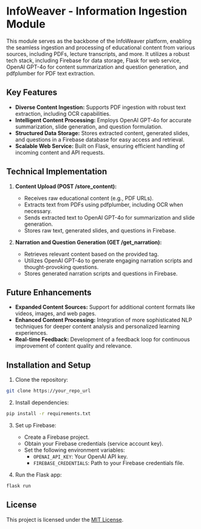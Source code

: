 # InfoWeaver - Information Ingestion Module

This module serves as the backbone of the InfoWeaver platform, enabling the seamless ingestion and processing of educational content from various sources, including PDFs, lecture transcripts, and more. It utilizes a robust tech stack, including Firebase for data storage, Flask for web service, OpenAI GPT-4o for content summarization and question generation, and pdfplumber for PDF text extraction.

## Key Features

* **Diverse Content Ingestion:** Supports PDF ingestion with robust text extraction, including OCR capabilities.
* **Intelligent Content Processing:** Employs OpenAI GPT-4o for accurate summarization, slide generation, and question formulation.
* **Structured Data Storage:** Stores extracted content, generated slides, and questions in a Firebase database for easy access and retrieval.
* **Scalable Web Service:** Built on Flask, ensuring efficient handling of incoming content and API requests.

## Technical Implementation

1. **Content Upload (POST /store_content):**
   - Receives raw educational content (e.g., PDF URLs).
   - Extracts text from PDFs using pdfplumber, including OCR when necessary.
   - Sends extracted text to OpenAI GPT-4o for summarization and slide generation.
   - Stores raw text, generated slides, and questions in Firebase.

2. **Narration and Question Generation (GET /get_narration):**
   - Retrieves relevant content based on the provided tag.
   - Utilizes OpenAI GPT-4o to generate engaging narration scripts and thought-provoking questions.
   - Stores generated narration scripts and questions in Firebase.

## Future Enhancements

* **Expanded Content Sources:** Support for additional content formats like videos, images, and web pages.
* **Enhanced Content Processing:** Integration of more sophisticated NLP techniques for deeper content analysis and personalized learning experiences.
* **Real-time Feedback:** Development of a feedback loop for continuous improvement of content quality and relevance.

## Installation and Setup

1. Clone the repository:

```bash
git clone https://your_repo_url
```

2. Install dependencies:

```bash
pip install -r requirements.txt
```

3. Set up Firebase:

   - Create a Firebase project.
   - Obtain your Firebase credentials (service account key).
   - Set the following environment variables:
     - `OPENAI_API_KEY`: Your OpenAI API key.
     - `FIREBASE_CREDENTIALS`: Path to your Firebase credentials file.

4. Run the Flask app:

```bash
flask run
```


## License

This project is licensed under the [MIT License](link_to_license_file).
